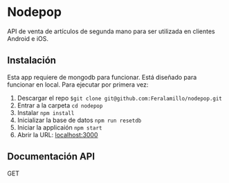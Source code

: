# Nodepop

API de venta de artículos de segunda mano para ser utilizada en clientes Android e iOS.

## Instalación

Esta app requiere de mongodb para funcionar. Está diseñado para funcionar en local. Para ejecutar por primera vez:

1. Descargar el repo `$git clone git@github.com:Feralamillo/nodepop.git`
2. Entrar a la carpeta `cd nodepop`
3. Instalar `npm install`
4. Inicializar la base de datos `npm run resetdb`
5. Iniciar la applicaión `npm start`
6. Abrir la URL: [localhost:3000](http://localhost:3000)

## Documentación API

GET
